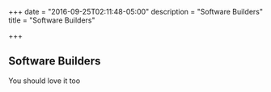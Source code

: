 +++
date = "2016-09-25T02:11:48-05:00"
description = "Software Builders"
title = "Software Builders"

+++

## Software Builders
You should love it too
